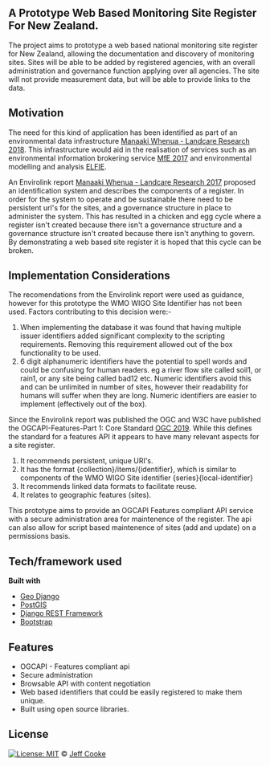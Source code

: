 ## A Prototype Web Based Monitoring Site Register For New Zealand.
The project aims to prototype a web based national monitoring site register for New Zealand, allowing the documentation and discovery of monitoring sites.  Sites will be able to be added by registered agencies, with an overall administration and governance function applying over all agencies.  The site will not provide measurement data, but will be able to provide links to the data.

## Motivation
The need for this kind of application has been identified as part of an environmental data infrastructure [Manaaki Whenua - Landcare Research 2018](https://www.landcareresearch.co.nz/__data/assets/pdf_file/0004/180796/Ritchie_2018_IDA_POC.pdf).  This infrastructure would aid in the realisation of services such as an environmental information brokering service [MfE 2017](https://www.mfe.govt.nz/sites/default/files/media/eidi_technical_report_2017.pdf) and environmental modelling and analysis [ELFIE](https://opengeospatial.github.io/ELFIE/).

An Envirolink report [Manaaki Whenua - Landcare Research 2017](http://www.envirolink.govt.nz/assets/Envirolink/1729-HZLC137-National-environmental-monitoring-site-identification2.pdf) proposed an identification system and describes the components of a register.  In order for the system to operate and be sustainable there need to be persistent url's for the sites, and a governance structure in place to administer the system.  This has resulted in a chicken and egg cycle where a register isn't created because there isn't a governance structure and a governance structure isn't created because there isn't anything to govern.  By demonstrating a web based site register it is hoped that this cycle can be broken.

## Implementation Considerations
The recomendations from the Envirolink report were used as guidance, however for this prototype the WMO WIGO Site Identifier has not been used.  Factors contributing to this decision were:-
1.  When implementing the database it was found that having multiple issuer identifiers added significant complexity to the scripting requirements.  Removing this requirement allowed out of the box functionality to be used.
2. 6 digit alphanumeric identifiers have the potential to spell words and could be confusing for human readers. eg a river flow site called soil1, or rain1, or any site being called bad12 etc.  Numeric identifiers avoid this and can be unlimited in number of sites, however their readability for humans will suffer when they are long.  Numeric identifiers are easier to implement (effectively out of the box).

Since the Envirolink report was published the OGC and W3C have published the OGCAPI-Features-Part 1: Core Standard [OGC 2019](https://github.com/opengeospatial/ogcapi-features).  While this defines the standard for a features API it appears to have many relevant aspects for a site register.
1. It recommends persistent, unique URI's.
2. It has the format {collection}/items/{identifier}, which is similar to components of the WMO WIGO Site identifier {series}{local-identifier}
3. It recommends linked data formats to facilitate reuse.
4. It relates to geographic features (sites).

This prototype aims to provide an OGCAPI Features compliant API service with a secure administration area for maintenence of the register.  The api can also allow for script based maintenence of sites (add and update) on a permissions basis.

## Tech/framework used
<b>Built with</b>
- [Geo Django](https://docs.djangoproject.com/en/2.2/ref/contrib/gis/)
- [PostGIS](https://postgis.net/)
- [Django REST Framework](https://www.django-rest-framework.org/)
- [Bootstrap](https://getbootstrap.com/)

## Features  
- OGCAPI - Features compliant api
- Secure administration
- Browsable API with content negotiation
- Web based identifiers that could be easily registered to make them unique.
- Built using open source libraries.

## License
[![License: MIT](https://img.shields.io/badge/License-MIT-yellow.svg)](https://opensource.org/licenses/MIT) © [Jeff Cooke]()
